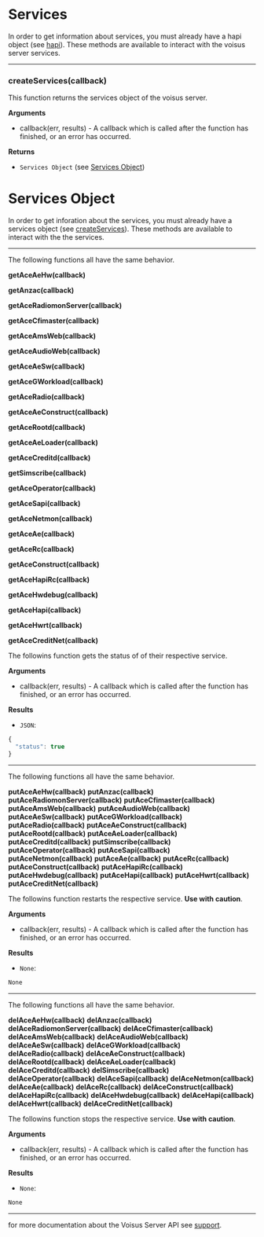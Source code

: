 # Services

In order to get information about services, you must already have a hapi object (see [hapi][docs_hapi]). These methods are available to interact with the voisus server services. 

---------------------------------------

### createServices(callback)

This function returns the services object of the voisus server.

__Arguments__

* callback(err, results) - A callback which is called after the function has finished, or an error has occurred.

__Returns__

* `Services Object` (see [Services Object](#services-object))


# Services Object

In order to get inforation about the services, you must already have a services object (see [createServices](#createservicescallback)). These methods are available to interact with the the services.

---------------------------------------

The following functions all have the same behavior.

__getAceAeHw(callback)__

__getAnzac(callback)__

__getAceRadiomonServer(callback)__

__getAceCfimaster(callback)__

__getAceAmsWeb(callback)__

__getAceAudioWeb(callback)__

__getAceAeSw(callback)__

__getAceGWorkload(callback)__

__getAceRadio(callback)__

__getAceAeConstruct(callback)__

__getAceRootd(callback)__

__getAceAeLoader(callback)__

__getAceCreditd(callback)__

__getSimscribe(callback)__

__getAceOperator(callback)__

__getAceSapi(callback)__

__getAceNetmon(callback)__

__getAceAe(callback)__

__getAceRc(callback)__

__getAceConstruct(callback)__

__getAceHapiRc(callback)__

__getAceHwdebug(callback)__

__getAceHapi(callback)__

__getAceHwrt(callback)__

__getAceCreditNet(callback)__


The followins function gets the status of of their respective service.

__Arguments__

* callback(err, results) - A callback which is called after the function has finished, or an error has occurred.

__Results__

* `JSON`:

```javascript
{
  "status": true
}
```

---------------------------------------

The following functions all have the same behavior.

__putAceAeHw(callback)__
__putAnzac(callback)__
__putAceRadiomonServer(callback)__
__putAceCfimaster(callback)__
__putAceAmsWeb(callback)__
__putAceAudioWeb(callback)__
__putAceAeSw(callback)__
__putAceGWorkload(callback)__
__putAceRadio(callback)__
__putAceAeConstruct(callback)__
__putAceRootd(callback)__
__putAceAeLoader(callback)__
__putAceCreditd(callback)__
__putSimscribe(callback)__
__putAceOperator(callback)__
__putAceSapi(callback)__
__putAceNetmon(callback)__
__putAceAe(callback)__
__putAceRc(callback)__
__putAceConstruct(callback)__
__putAceHapiRc(callback)__
__putAceHwdebug(callback)__
__putAceHapi(callback)__
__putAceHwrt(callback)__
__putAceCreditNet(callback)__

The followins function restarts the respective service. __Use with caution__.

__Arguments__

* callback(err, results) - A callback which is called after the function has finished, or an error has occurred.

__Results__

* `None`:

```javascript
None
```

---------------------------------------

The following functions all have the same behavior.

__delAceAeHw(callback)__
__delAnzac(callback)__
__delAceRadiomonServer(callback)__
__delAceCfimaster(callback)__
__delAceAmsWeb(callback)__
__delAceAudioWeb(callback)__
__delAceAeSw(callback)__
__delAceGWorkload(callback)__
__delAceRadio(callback)__
__delAceAeConstruct(callback)__
__delAceRootd(callback)__
__delAceAeLoader(callback)__
__delAceCreditd(callback)__
__delSimscribe(callback)__
__delAceOperator(callback)__
__delAceSapi(callback)__
__delAceNetmon(callback)__
__delAceAe(callback)__
__delAceRc(callback)__
__delAceConstruct(callback)__
__delAceHapiRc(callback)__
__delAceHwdebug(callback)__
__delAceHapi(callback)__
__delAceHwrt(callback)__
__delAceCreditNet(callback)__

The followins function stops the respective service. __Use with caution__.

__Arguments__

* callback(err, results) - A callback which is called after the function has finished, or an error has occurred.

__Results__

* `None`:

```javascript
None
```

---------------------------------------
for more documentation about the Voisus Server API see [support].

[support]: http://support.asti-usa.com/voisus/voisus_api.html
[docs_hapi]: https://github.com/astilabs/node-voisus/blob/master/docs/hapi.md

